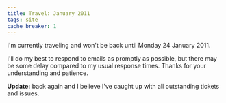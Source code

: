 ```yaml
---
title: Travel: January 2011
tags: site
cache_breaker: 1
---
```


I'm currently traveling and won't be back until Monday 24 January 2011.

I'll do my best to respond to emails as promptly as possible, but there may be some delay compared to my usual response times. Thanks for your understanding and patience.

**Update:** back again and I believe I've caught up with all outstanding tickets and issues.

